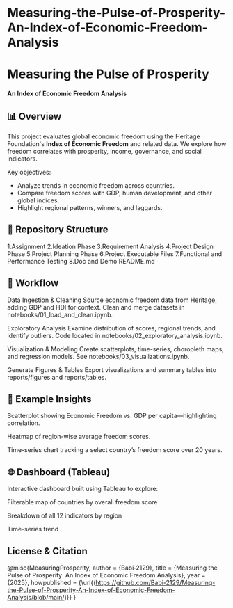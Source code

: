 # Measuring-the-Pulse-of-Prosperity-An-Index-of-Economic-Freedom-Analysis
# Measuring the Pulse of Prosperity  
**An Index of Economic Freedom Analysis**

## 📊 Overview
This project evaluates global economic freedom using the Heritage Foundation's **Index of Economic Freedom** and related data. We explore how freedom correlates with prosperity, income, governance, and social indicators.

Key objectives:
- Analyze trends in economic freedom across countries.
- Compare freedom scores with GDP, human development, and other global indices.
- Highlight regional patterns, winners, and laggards.

## 📁 Repository Structure
1.Assignment
2.Ideation Phase
3.Requirement Analysis
4.Project Design Phase
5.Project Planning Phase
6.Project Executable Files
7.Functional and Performance Testing
8.Doc and Demo
README.md


## 🧩 Workflow
Data Ingestion & Cleaning
Source economic freedom data from Heritage, adding GDP and HDI for context.
Clean and merge datasets in notebooks/01_load_and_clean.ipynb.

Exploratory Analysis
Examine distribution of scores, regional trends, and identify outliers.
Code located in notebooks/02_exploratory_analysis.ipynb.

Visualization & Modeling
Create scatterplots, time-series, choropleth maps, and regression models.
See notebooks/03_visualizations.ipynb.

Generate Figures & Tables
Export visualizations and summary tables into reports/figures and reports/tables.

## 📘 Example Insights
Scatterplot showing Economic Freedom vs. GDP per capita—highlighting correlation.

Heatmap of region-wise average freedom scores.

Time-series chart tracking a select country’s freedom score over 20 years.

## 🌐 Dashboard (Tableau)
Interactive dashboard built using Tableau to explore:

Filterable map of countries by overall freedom score

Breakdown of all 12 indicators by region

Time-series trend



## License & Citation
@misc{MeasuringProsperity,
  author = {Babi‑2129},
  title = {Measuring the Pulse of Prosperity: An Index of Economic Freedom Analysis},
  year = {2025},
  howpublished = {\url{(https://github.com/Babi-2129/Measuring-the-Pulse-of-Prosperity-An-Index-of-Economic-Freedom-Analysis/blob/main/)}}
}
